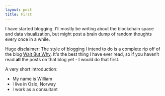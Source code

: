 ```yaml
---
layout: post
title: First
---
```


I have started blogging. <!--more--> I'll mostly be writing about the blockchain space and data visualization, but might post a brain dump of random thoughts every once in a while.

Huge disclaimer: The style of blogging I intend to do is a complete rip off of the blog [Wait But Why](http://waitbutwhy.com/). It's the best thing I have ever read, so if you haven’t read **all** the posts on that blog yet - I would do that first.

A very short introduction:

- My name is William
- I live in Oslo, Norway
- I work as a consultant



